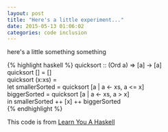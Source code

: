 ```yaml
---
layout: post
title: "Here's a little experiment..."
date: 2015-05-13 01:06:02
categories: code inclusion
---
```


here's a little something something

{% highlight haskell %}
quicksort :: (Ord a) => [a] -> [a]  
quicksort [] = []  
quicksort (x:xs) =   
    let smallerSorted = quicksort [a | a <- xs, a <= x]  
        biggerSorted = quicksort [a | a <- xs, a > x]  
    in  smallerSorted ++ [x] ++ biggerSorted  
{% endhighlight %}

This code is from [Learn You A Haskell][lyah]

[lyah]: http://learnyouahaskell.com/recursion
